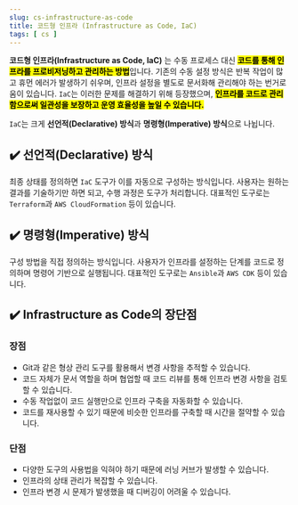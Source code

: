 ```yaml
---
slug: cs-infrastructure-as-code
title: 코드형 인프라 (Infrastructure as Code, IaC)
tags: [ cs ]
---
```


**코드형 인프라(Infrastructure as Code, IaC)** 는 수동 프로세스 대신 <mark>**코드를 통해 인프라를 프로비저닝하고 관리하는 방법**</mark>입니다. 기존의 수동 설정 방식은 반복 작업이 많고 휴먼 에러가 발생하기 쉬우며, 인프라 설정을 별도로 문서화해 관리해야 하는 번거로움이 있습니다. `IaC`는 이러한 문제를 해결하기 위해 등장했으며, <mark>**인프라를 코드로 관리함으로써 일관성을 보장하고 운영 효율성을 높일 수 있습니다.**</mark>

`IaC`는 크게 **선언적(Declarative) 방식**과 **명령형(Imperative) 방식**으로 나뉩니다.
## ✔️ 선언적(Declarative) 방식
최종 상태를 정의하면 `IaC` 도구가 이를 자동으로 구성하는 방식입니다. 사용자는 원하는 결과를 기술하기만 하면 되고, 수행 과정은 도구가 처리합니다. 대표적인 도구로는 `Terraform`과 `AWS CloudFormation` 등이 있습니다.

## ✔️ 명령형(Imperative) 방식
구성 방법을 직접 정의하는 방식입니다. 사용자가 인프라를 설정하는 단계를 코드로 정의하며 명령어 기반으로 실행됩니다. 대표적인 도구로는 `Ansible`과 `AWS CDK` 등이 있습니다.

## ✔️ Infrastructure as Code의 장단점
### 장점
* Git과 같은 형상 관리 도구를 활용해서 변경 사항을 추적할 수 있습니다.
* 코드 자체가 문서 역할을 하며 협업할 때 코드 리뷰를 통해 인프라 변경 사항을 검토할 수 있습니다.
* 수동 작업없이 코드 실행만으로 인프라 구축을 자동화할 수 있습니다.
* 코드를 재사용할 수 있기 때문에 비슷한 인프라를 구축할 때 시간을 절약할 수 있습니다.

### 단점
* 다양한 도구의 사용법을 익혀야 하기 때문에 러닝 커브가 발생할 수 있습니다.
* 인프라의 상태 관리가 복잡할 수 있습니다.
* 인프라 변경 시 문제가 발생했을 때 디버깅이 어려울 수 있습니다.